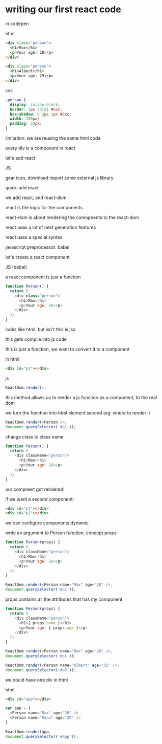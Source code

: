 # writing our first react code

in codepen

html

```html
<div class="person">
  <h1>Max</h1>
  <p>Your age: 28</p>
</div>

<div class="person">
  <h1>Albert</h1>
  <p>Your age: 29</p>
</div>
```


css

```css
.person {
  display: inline-block;
  border: 1px soldi #ccc;
  box-shadow: 0 2px 2px #ccc;
  width: 200px;
  padding: 20px;
}
```

limitation: we are reusing the same html code

every div is a component in react

let's add react

JS

gear icon, download import some external js library

quick-add react

we add react, and react-dom

react is the logic for the components

react-dom is about rendering the comopnents to the react-dom

react uses a lot of next generation features

react uses a special syntax

javascript preprocessor: babel


let's create a react component

JS (babel)

a react component is just a function

```js
function Person() {
  return (
    <div class="person">
      <h1>Max</h1>
      <p>Your age: 28</p>
    </div>
  );
}
```

looks like html, but isn't
this is jsx

this gets compile into js code

this is just a function, we want to convert it to a component

in html

```html
<div id="p1"></div>
```

js

```js
ReactDom.render();
```


this method allows us to render a js funciton as a component, to the real dom

we turn the function into html element
second arg: where to render it

```js
ReactDom.render(<Person />,
document.querySelector('#p1'));
```


change class to class name


```js
function Person() {
  return (
    <div className="person">
      <h1>Max</h1>
      <p>Your age: 28</p>
    </div>
  );
}
```

our compnent got rendered!


if we want a second component:

```html
<div id="p1"></div>
<div id="p2"></div>
```

we can configure components dynamic

write an argument to Person function. concept props

```js
function Person(props) {
  return (
    <div className="person">
      <h1>Max</h1>
      <p>Your age: 28</p>
    </div>
  );
}

ReactDom.render(<Person name="Max" age="28" />,
document.querySelector('#p1'));
```

props contains all the attributes that has my component

```js
function Person(props) {
  return (
    <div className="person">
      <h1>{ props.name }</h1>
      <p>Your age: { props.age }</p>
    </div>
  );
}
```

```js
ReactDom.render(<Person name="Max" age="28" />,
document.querySelector('#p1'));

ReactDom.render(<Person name="Albert" age="31" />,
document.querySelector('#p2'));
```

we could have one div in html

html

```html
<div id="app"></div>
```

```js
var app = {
  <Person name="Max" age="28" />
  <Person name="Manu" age="29" />
}

ReactDom.render(app,
document.querySelector('#app'));
```





































